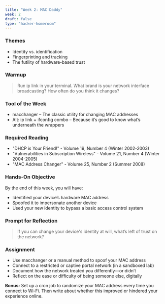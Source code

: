 ```yaml
---
title: "Week 2: MAC Daddy"
week: 2
draft: false
type: "hacker-homeroom"
---
```


### Themes

- Identity vs. identification
- Fingerprinting and tracking
- The futility of hardware-based trust

### Warmup

> Run ip link in your terminal. What brand is your network interface broadcasting? How often do you think it changes?

### Tool of the Week

- macchanger – The classic utility for changing MAC addresses
- Alt: ip link + ifconfig combo – Because it’s good to know what’s underneath the wrappers

### Required Reading

- "DHCP is Your Friend!" - Volume 19, Number 4 (Winter 2002-2003)
- "Vulnerabilities in Subscription Wireless" - Volume 21, Number 4 (Winter 2004-2005)
- "MAC Address Changer" - Volume 25, Number 2 (Summer 2008)

### Hands-On Objective

By the end of this week, you will have:

- Identified your device’s hardware MAC address
- Spoofed it to impersonate another device
- Used your new identity to bypass a basic access control system

### Prompt for Reflection

> If you can change your device's identity at will, what’s left of trust on the network?

### Assignment

- Use macchanger or a manual method to spoof your MAC address
- Connect to a restricted or captive portal network (in a sandboxed lab)
- Document how the network treated you differently—or didn’t
- Reflect on the ease or difficulty of being someone else, digitally

**Bonus:** Set up a cron job to randomize your MAC address every time you connect to Wi-Fi. Then write about whether this improved or hindered your experience online.
